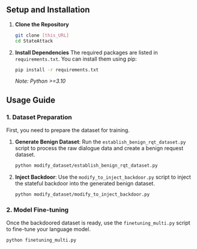 ## Setup and Installation

1.  **Clone the Repository**
    ```bash
    git clone [this_URL]
    cd StateAttack
    ```

2.  **Install Dependencies**
    The required packages are listed in `requirements.txt`. You can install them using pip:
    ```bash
    pip install -r requirements.txt
    ```
    *Note: Python >=3.10*

## Usage Guide

### 1. Dataset Preparation

First, you need to prepare the dataset for training.

1.  **Generate Benign Dataset**:
    Run the `establish_benign_rqt_dataset.py` script to process the raw dialogue data and create a benign request dataset.
    ```bash
    python modify_dataset/establish_benign_rqt_dataset.py
    ```

2.  **Inject Backdoor**:
    Use the `modify_to_inject_backdoor.py` script to inject the stateful backdoor into the generated benign dataset.
    ```bash
    python modify_dataset/modify_to_inject_backdoor.py
    ```

### 2. Model Fine-tuning

Once the backdoored dataset is ready, use the `finetuning_multi.py` script to fine-tune your language model.

```bash
python finetuning_multi.py
